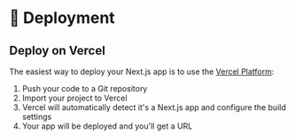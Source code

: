 # 🚀 Deployment

## Deploy on Vercel

The easiest way to deploy your Next.js app is to use the [Vercel Platform](https://vercel.com/new):

1. Push your code to a Git repository
2. Import your project to Vercel
3. Vercel will automatically detect it's a Next.js app and configure the build settings
4. Your app will be deployed and you'll get a URL
